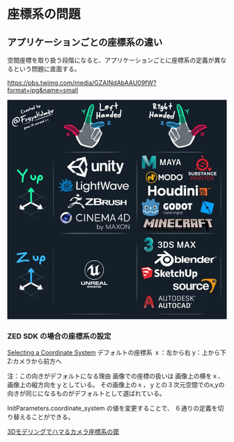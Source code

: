 # 座標系の問題

## アプリケーションごとの座標系の違い
空間座標を取り扱う段階になると、アプリケーションごとに座標系の定義が異なるという問題に直面する。

https://pbs.twimg.com/media/GZAINdAbAAU09fW?format=jpg&name=small

![img.png](figure/coordinates.png)

### ZED SDK の場合の座標系の設定
[Selecting a Coordinate System](https://www.stereolabs.com/docs/positional-tracking/coordinate-frames)
デフォルトの座標系
ｘ：左から右
y：上から下
Z:カメラから前方へ

注：この向きがデフォルトになる理由
画像での座標の扱いは
画像上の横をｘ、画像上の縦方向をｙとしている。
その画像上のｘ，ｙとの３次元空間でのx,yの向きが同じになるものがデフォルトとして選ばれている。

InitParameters.coordinate_system の値を変更することで、
６通りの定義を切り替えることができる。


[3Dモデリングでハマるカメラ座標系の罠](https://qiita.com/astaka/items/d5048ed943c6a285ae62)


